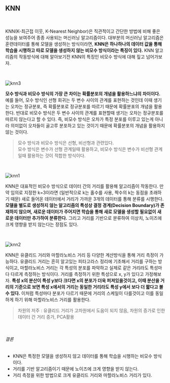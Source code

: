 KNN
------

<br>

KNN(K-최근접 이웃, K-Nearest Neighbor)은 직관적이고 간단한 방법에 비해 좋은 성능을 보여주어 종종 사용되는 머신러닝 알고리즘이다. 대부분의 머신러닝 알고리즘은 훈련데이터를 통해 모델을 생성하는 방식이라면, **KNN은 하나하나의 데이터 값을 통해 학습을 시행하고 따로 모델을 생성하지 않는 비모수 방식이라는 특징이 있다.** KNN 알고리즘의 작동방식에 대해 알아보기전 KNN의 특징인 비모수 방식에 대해 짚고 넘어가보자.

<br>

![knn3](https://user-images.githubusercontent.com/82218035/117812408-b5d1cd00-b29c-11eb-8b84-276ff99e144a.PNG)

**모수 방식과 비모수 방식의 가장 큰 차이는 확률분포의 개념을 활용하느냐의 차이이다.** 예를 들어, 모수 방식인 선형 회귀는 두 변수 사이의 관계를 표현하는 것인데 이때 생기는 오차는 정규분포, 즉 확률분포로 정규분포를 따르기 때문에 확률분포의 개념을 활용한다. 반대로 비모수 방식은 두 변수 사이의 관계를 표현할때 생기는 오차는 정규분포를 따르지 않는다고 할 수 있다. 즉, 비모수 방식은 오차가 특정 분포를 이루고 있는게 아니라 의미없이 오차들이 골고루 분포하고 있는 것이기 때문에 확률분포의 개념을 활용하지 않는 것이다.
>모수 방식과 비모수 방식은 선형, 비선형과 관련있다.  
모수 방식은 변수가 선형 관계일때 활용하고, 비모수 방식은 변수가 비선형 관계일때 활용하는 것이
적합한 방식이다.

<br>

![knn1](https://user-images.githubusercontent.com/82218035/117812472-c7b37000-b29c-11eb-873e-860073605312.PNG)

KNN은 대표적인 비모수 방식으로 데이터 간의 거리를 활용해 알고리즘이 작동한다. 만약 임의로 지정한 k=3이라면 (일반적으로 k는 홀수를 사용, 짝수의 k는 동점을 초래하기 때문) 새로 들어온 데이터에서 거리가 가까운 3개의 데이터를 통해 분류를 시행한다. **모델을 별도로 생성하지 않는 알고리즘의 특성상 결정 경계(Decision Boundary)가 존재하지 않으며, 새로운 데이터가 주어지면 학습을 통해 새로 모델을 생성할 필요없이 새로운 데이터만 추가하여 분류한다.** 그리고 거리를 기반으로 분류하여 이상치, 노이즈에 크게 영향을 받지 않는다는 장점도 있다.

<br>

![knn2](https://user-images.githubusercontent.com/82218035/117812502-d1d56e80-b29c-11eb-9d41-311ed7bdf352.PNG)

KNN은 유클리드 거리와 마할라노비스 거리 등 다양한 계산방식을 통해 거리 측정이 가능하다. 유클리드 거리는 흔히 알고있는 피타고라스 정리에 기초해서 거리를 구하는 방식이고, 마할라노비스 거리는 각 특성의 분포를 파악하고 실제로 같은 거리라도 특성마다 다르게 측정하는 방식이다. 거리를 측정하기 위한 특성으로 x, y가 있다고 가정해보자. **특성 x의 분산이 특성 y보다 크다면 x의 분포가 더욱 퍼져있을것이고, 이때 분산을 거리의 기준으로 보면 특성 x에서의 거리는 동일한 거리라도 특성 y에서 보다 더 짧다고 볼 수 있다.** 이처럼 특성마다 분포가 다르기 때문에 거리의 스케일이 다를것이고 이를 동일하게 하기 위해 마할라노비스 거리를 활용한다.

>차원의 저주 : 유클리드 거리가 고차원에서 도움이 되지 않음,
차원의 증가로 인한 데이터 간 거리 증가, PCA활용

<br>

###### 결론
- KNN은 특정한 모델을 생성하지 않고 데이터를 통해 학습을 시행하는 비모수 방식이다.
- 거리를 기반 알고리즘이기 때문에 노이즈에 크게 영향을 받지 않는다.
- 거리 측정을 위한 방법으로 크게 유클리드 거리와 마할라노비스 거리가 있다.
